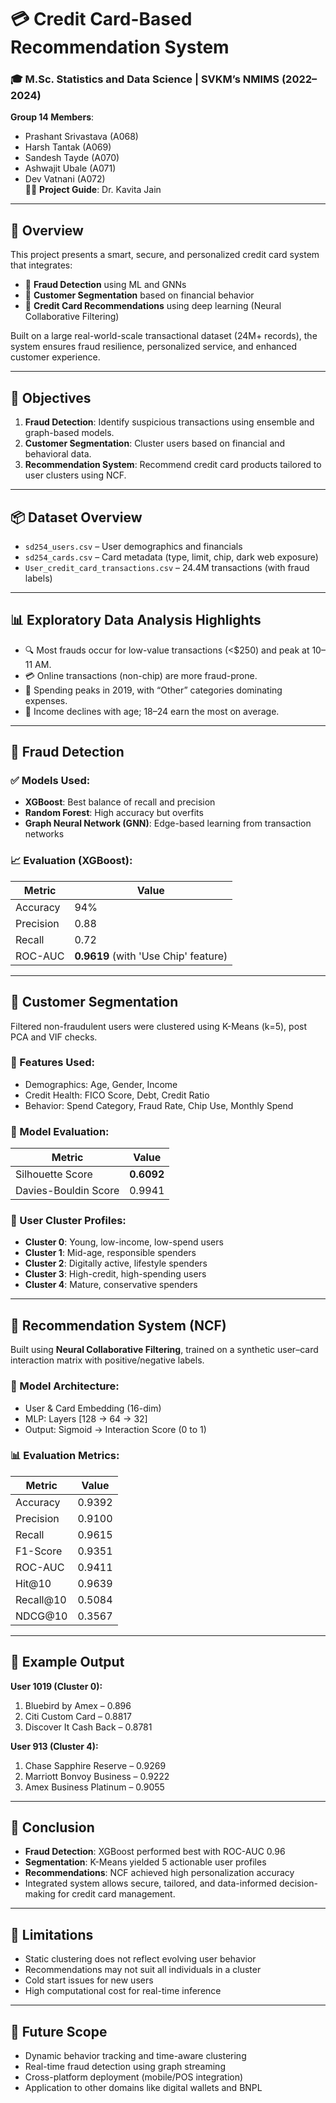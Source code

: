 
# 💳 Credit Card-Based Recommendation System

### 🎓 M.Sc. Statistics and Data Science | SVKM’s NMIMS (2022–2024)  
**Group 14 Members**:  
- Prashant Srivastava (A068)  
- Harsh Tantak (A069)  
- Sandesh Tayde (A070)  
- Ashwajit Ubale (A071)  
- Dev Vatnani (A072)  
👩‍🏫 **Project Guide**: Dr. Kavita Jain

---

## 🧠 Overview

This project presents a smart, secure, and personalized credit card system that integrates:
- 🔐 **Fraud Detection** using ML and GNNs
- 👥 **Customer Segmentation** based on financial behavior
- 🤖 **Credit Card Recommendations** using deep learning (Neural Collaborative Filtering)

Built on a large real-world-scale transactional dataset (24M+ records), the system ensures fraud resilience, personalized service, and enhanced customer experience.

---

## 🎯 Objectives

1. **Fraud Detection**: Identify suspicious transactions using ensemble and graph-based models.  
2. **Customer Segmentation**: Cluster users based on financial and behavioral data.  
3. **Recommendation System**: Recommend credit card products tailored to user clusters using NCF.

---

## 📦 Dataset Overview

- `sd254_users.csv` – User demographics and financials  
- `sd254_cards.csv` – Card metadata (type, limit, chip, dark web exposure)  
- `User_credit_card_transactions.csv` – 24.4M transactions (with fraud labels)

---

## 📊 Exploratory Data Analysis Highlights

- 🔍 Most frauds occur for low-value transactions (<$250) and peak at 10–11 AM.
- 💳 Online transactions (non-chip) are more fraud-prone.
- 💸 Spending peaks in 2019, with “Other” categories dominating expenses.
- 🧓 Income declines with age; 18–24 earn the most on average.

---

## 🔐 Fraud Detection

### ✅ Models Used:
- **XGBoost**: Best balance of recall and precision
- **Random Forest**: High accuracy but overfits
- **Graph Neural Network (GNN)**: Edge-based learning from transaction networks

### 📈 Evaluation (XGBoost):
| Metric      | Value   |
|-------------|---------|
| Accuracy    | 94%     |
| Precision   | 0.88    |
| Recall      | 0.72    |
| ROC-AUC     | **0.9619** (with 'Use Chip' feature)

---

## 👥 Customer Segmentation

Filtered non-fraudulent users were clustered using K-Means (k=5), post PCA and VIF checks.

### 🚀 Features Used:
- Demographics: Age, Gender, Income  
- Credit Health: FICO Score, Debt, Credit Ratio  
- Behavior: Spend Category, Fraud Rate, Chip Use, Monthly Spend

### 🧪 Model Evaluation:
| Metric              | Value    |
|---------------------|----------|
| Silhouette Score    | **0.6092** |
| Davies-Bouldin Score| 0.9941   |

### 🔎 User Cluster Profiles:
- **Cluster 0**: Young, low-income, low-spend users  
- **Cluster 1**: Mid-age, responsible spenders  
- **Cluster 2**: Digitally active, lifestyle spenders  
- **Cluster 3**: High-credit, high-spending users  
- **Cluster 4**: Mature, conservative spenders

---

## 🤖 Recommendation System (NCF)

Built using **Neural Collaborative Filtering**, trained on a synthetic user–card interaction matrix with positive/negative labels.

### 🧠 Model Architecture:
- User & Card Embedding (16-dim)
- MLP: Layers [128 → 64 → 32]
- Output: Sigmoid → Interaction Score (0 to 1)

### 📊 Evaluation Metrics:
| Metric      | Value   |
|-------------|---------|
| Accuracy    | 0.9392  |
| Precision   | 0.9100  |
| Recall      | 0.9615  |
| F1-Score    | 0.9351  |
| ROC-AUC     | 0.9411  |
| Hit@10      | 0.9639  |
| Recall@10   | 0.5084  |
| NDCG@10     | 0.3567  |

---

## 📌 Example Output

**User 1019 (Cluster 0):**  
1. Bluebird by Amex – 0.896  
2. Citi Custom Card – 0.8817  
3. Discover It Cash Back – 0.8781  

**User 913 (Cluster 4):**  
1. Chase Sapphire Reserve – 0.9269  
2. Marriott Bonvoy Business – 0.9222  
3. Amex Business Platinum – 0.9055  

---

## 🧾 Conclusion

- **Fraud Detection**: XGBoost performed best with ROC-AUC 0.96  
- **Segmentation**: K-Means yielded 5 actionable user profiles  
- **Recommendations**: NCF achieved high personalization accuracy  
- Integrated system allows secure, tailored, and data-informed decision-making for credit card management.

---

## 🚧 Limitations

- Static clustering does not reflect evolving user behavior  
- Recommendations may not suit all individuals in a cluster  
- Cold start issues for new users  
- High computational cost for real-time inference

---

## 🔮 Future Scope

- Dynamic behavior tracking and time-aware clustering  
- Real-time fraud detection using graph streaming  
- Cross-platform deployment (mobile/POS integration)  
- Application to other domains like digital wallets and BNPL
